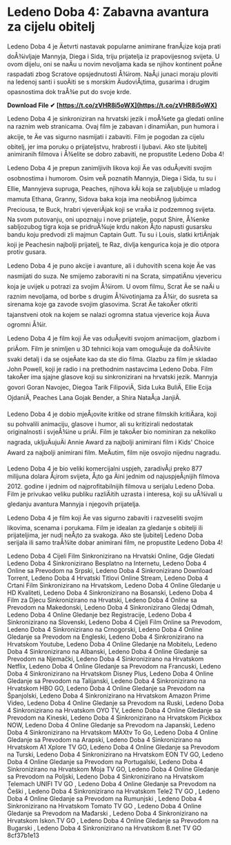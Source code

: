 # Ledeno Doba 4: Zabavna avantura za cijelu obitelj
 
Ledeno Doba 4 je Äetvrti nastavak popularne animirane franÅ¡ize koja prati doÅ¾ivljaje Mannyja, Diega i Sida, triju prijatelja iz prapovijesnog svijeta. U ovom dijelu, oni se naÄu u novim nevoljama kada se njihov kontinent poÄne raspadati zbog Scratove opsjednutosti Å¾irom. NaÅ¡i junaci moraju ploviti na ledenoj santi i suoÄiti se s morskim ÄudoviÅ¡tima, gusarima i drugim opasnostima dok traÅ¾e put do svoje krde.
 
**Download File ✔ [https://t.co/zVHR8i5oWX](https://t.co/zVHR8i5oWX)**


 
Ledeno Doba 4 je sinkroniziran na hrvatski jezik i moÅ¾ete ga gledati online na raznim web stranicama. Ovaj film je zabavan i dinamiÄan, pun humora i akcije, te Äe vas sigurno nasmijati i zabaviti. Film je pogodan za cijelu obitelj, jer ima poruku o prijateljstvu, hrabrosti i ljubavi. Ako ste ljubitelj animiranih filmova i Å¾elite se dobro zabaviti, ne propustite Ledeno Doba 4!
  
Ledeno Doba 4 je prepun zanimljivih likova koji Äe vas oduÅ¡eviti svojim osobnostima i humorom. Osim veÄ poznatih Mannyja, Diega i Sida, tu su i Ellie, Mannyjeva supruga, Peaches, njihova kÄi koja se zaljubljuje u mladog mamuta Ethana, Granny, Sidova baka koja ima neobiÄnog ljubimca Preciousa, te Buck, hrabri vjeveriÄjak koji se vraÄa iz podzemnog svijeta. Na svom putovanju, oni upoznaju i nove prijatelje, poput Shire, Å¾enke sabljozubog tigra koja se pridruÅ¾uje krdu nakon Å¡to napusti gusarsku bandu koju predvodi zli majmun Captain Gutt. Tu su i Louis, slatki krtiÄnjak koji je Peachesin najbolji prijatelj, te Raz, divlja kengurica koja je dio otpora protiv gusara.
 
Ledeno Doba 4 je puno akcije i avanture, ali i duhovitih scena koje Äe vas nasmijati do suza. Ne smijemo zaboraviti ni na Scrata, simpatiÄnu vjevericu koja je uvijek u potrazi za svojim Å¾irom. U ovom filmu, Scrat Äe se naÄi u raznim nevoljama, od borbe s drugim Å¾ivotinjama za Å¾ir, do susreta sa sirenama koje ga zavode svojim glasovima. Scrat Äe takoÄer otkriti tajanstveni otok na kojem se nalazi ogromna statua vjeverice koja Äuva ogromni Å¾ir.
 
Ledeno Doba 4 je film koji Äe vas oduÅ¡eviti svojom animacijom, glazbom i priÄom. Film je snimljen u 3D tehnici koja vam omoguÄuje da doÅ¾ivite svaki detalj i da se osjeÄate kao da ste dio filma. Glazbu za film je skladao John Powell, koji je radio i na prethodnim nastavcima Ledeno Doba. Film takoÄer ima sjajne glasove koji su sinkronizirani na hrvatski jezik. Mannyja govori Goran Navojec, Diegoa Tarik FilipoviÄ, Sida Luka BuliÄ, Ellie Ecija OjdaniÄ, Peaches Lana Gojak Bender, a Shira NataÅ¡a JanjiÄ.
  
Ledeno Doba 4 je dobio mjeÅ¡ovite kritike od strane filmskih kritiÄara, koji su pohvalili animaciju, glasove i humor, ali su kritizirali nedostatak originalnosti i svjeÅ¾ine u priÄi. Film je takoÄer bio nominiran za nekoliko nagrada, ukljuÄujuÄi Annie Award za najbolji animirani film i Kids' Choice Award za najbolji animirani film. MeÄutim, film nije osvojio nijednu nagradu.
 
Ledeno Doba 4 je bio veliki komercijalni uspjeh, zaradivÅ¡i preko 877 milijuna dolara Å¡irom svijeta, Å¡to ga Äini jednim od najuspjeÅ¡nijih filmova 2012. godine i jednim od najprofitabilnijih filmova u serijalu Ledeno Doba. Film je privukao veliku publiku razliÄitih uzrasta i interesa, koji su uÅ¾ivali u gledanju avantura Mannyja i njegovih prijatelja.
 
Ledeno Doba 4 je film koji Äe vas sigurno zabaviti i razveseliti svojim likovima, scenama i porukama. Film je idealan za gledanje s obitelji ili prijateljima, jer nudi neÅ¡to za svakoga. Ako ste ljubitelj Ledeno Doba serijala ili samo traÅ¾ite dobar animirani film, ne propustite Ledeno Doba 4!
 
Ledeno Doba 4 Cijeli Film Sinkronizirano na Hrvatski Online,  Gdje Gledati Ledeno Doba 4 Sinkronizirano Besplatno na Internetu,  Ledeno Doba 4 Online sa Prevodom na Srpski,  Ledeno Doba 4 Sinkronizirano Download Torrent,  Ledeno Doba 4 Hrvatski Titlovi Online Stream,  Ledeno Doba 4 Crtani Film Sinkronizirano na Hrvatskom,  Ledeno Doba 4 Online Gledanje u HD Kvaliteti,  Ledeno Doba 4 Sinkronizirano na Bosanski,  Ledeno Doba 4 Film za Djecu Sinkronizirano na Hrvatski,  Ledeno Doba 4 Online sa Prevodom na Makedonski,  Ledeno Doba 4 Sinkronizirano Gledaj Odmah,  Ledeno Doba 4 Online Gledanje bez Registracije,  Ledeno Doba 4 Sinkronizirano na Slovenski,  Ledeno Doba 4 Cijeli Film Online sa Prevodom,  Ledeno Doba 4 Sinkronizirano na Crnogorski,  Ledeno Doba 4 Online Gledanje sa Prevodom na Engleski,  Ledeno Doba 4 Sinkronizirano na Hrvatskom Youtube,  Ledeno Doba 4 Online Gledanje na Mobitelu,  Ledeno Doba 4 Sinkronizirano na Albanski,  Ledeno Doba 4 Online Gledanje sa Prevodom na Njemački,  Ledeno Doba 4 Sinkronizirano na Hrvatskom Netflix,  Ledeno Doba 4 Online Gledanje sa Prevodom na Francuski,  Ledeno Doba 4 Sinkronizirano na Hrvatskom Disney Plus,  Ledeno Doba 4 Online Gledanje sa Prevodom na Talijanski,  Ledeno Doba 4 Sinkronizirano na Hrvatskom HBO GO,  Ledeno Doba 4 Online Gledanje sa Prevodom na Španjolski,  Ledeno Doba 4 Sinkronizirano na Hrvatskom Amazon Prime Video,  Ledeno Doba 4 Online Gledanje sa Prevodom na Ruski,  Ledeno Doba 4 Sinkronizirano na Hrvatskom OYO TV,  Ledeno Doba 4 Online Gledanje sa Prevodom na Kineski,  Ledeno Doba 4 Sinkronizirano na Hrvatskom Pickbox NOW,  Ledeno Doba 4 Online Gledanje sa Prevodom na Japanski,  Ledeno Doba 4 Sinkronizirano na Hrvatskom MAXtv To Go,  Ledeno Doba 4 Online Gledanje sa Prevodom na Arapski,  Ledeno Doba 4 Sinkronizirano na Hrvatskom A1 Xplore TV GO,  Ledeno Doba 4 Online Gledanje sa Prevodom na Turski,  Ledeno Doba 4 Sinkronizirano na Hrvatskom EON TV GO,  Ledeno Doba 4 Online Gledanje sa Prevodom na Portugalski,  Ledeno Doba 4 Sinkronizirano na Hrvatskom Moja TV GO,  Ledeno Doba 4 Online Gledanje sa Prevodom na Poljski,  Ledeno Doba 4 Sinkronizirano na Hrvatskom Telemach UNIFI TV GO ,  Ledeno Doba 4 Online Gledanje sa Prevodom na Češki ,  Ledeno Doba 4 Sinkronizirano na Hrvatskom Tele2 TV GO ,  Ledeno Doba 4 Online Gledanje sa Prevodom na Rumunjski ,  Ledeno Doba 4 Sinkronizirano na Hrvatskom Tomato TV GO ,  Ledeno Doba 4 Online Gledanje sa Prevodom na Mađarski ,  Ledeno Doba 4 Sinkronizirano na Hrvatskom Iskon.TV GO ,  Ledeno Doba 4 Online Gledanje sa Prevodom na Bugarski ,  Ledeno Doba 4 Sinkronizirano na Hrvatskom B.net TV GO
 8cf37b1e13
 

